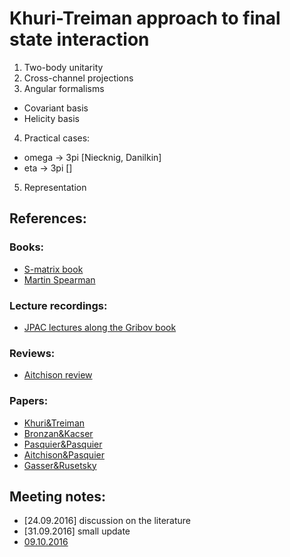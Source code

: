 # Khuri-Treiman approach to final state interaction

1. Two-body unitarity
2. Cross-channel projections
3. Angular formalisms
  * Covariant basis
  * Helicity basis
4. Practical cases:
  * omega -> 3pi [Niecknig, Danilkin]
  * eta -> 3pi []
5. Representation

## References:
### Books:
 * [S-matrix book](http://inspirehep.net/record/1517084)
 * [Martin Spearman](https://books.google.de/books/about/Elementary_particle_theory.html?id=sxAzAAAAMAAJ&redir_esc=y)

### Lecture recordings:
 * [JPAC lectures along the Gribov book](http://www.indiana.edu/~jpac/Gribov.html)

### Reviews:
 * [Aitchison review](http://inspirehep.net/record/1382351)

### Papers:
 * [Khuri&Treiman](http://inspirehep.net/record/46908?ln=ru)
 * [Bronzan&Kacser](https://journals.aps.org/pr/pdf/10.1103/PhysRev.132.2703)
 * [Pasquier&Pasquier](https://journals.aps.org/pr/abstract/10.1103/PhysRev.170.1294)
 * [Aitchison&Pasquier](http://inspirehep.net/record/1475893)
 * [Gasser&Rusetsky](http://inspirehep.net/record/1694481?ln=ru)

## Meeting notes:
* [24.09.2016] discussion on the literature
* [31.09.2016] small update
* [09.10.2016](meeting2.md)
